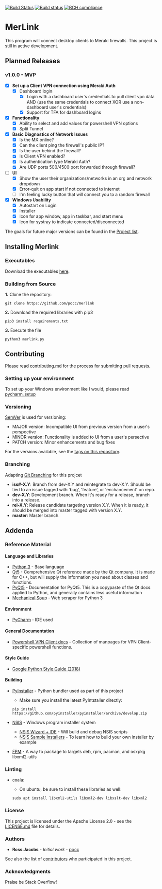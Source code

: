 [![Build Status](https://travis-ci.org/pocc/merlink.svg?branch=master)](https://travis-ci.org/pocc/merlink)
[![Build status](https://ci.appveyor.com/api/projects/status/ktmvfms5ithcevcl/branch/master?svg=true)](https://ci.appveyor.com/project/pocc/merlink/branch/master)
[![BCH compliance](https://bettercodehub.com/edge/badge/pocc/merlink?branch=master)](https://bettercodehub.com/)

# MerLink
This program will connect desktop clients to Meraki firewalls. This project is still in active development.

## Planned Releases
### v1.0.0 - MVP
* [x] **Set up a Client VPN connection using Meraki Auth**
  * [x] Dashboard login
    * [x] Login with a dashboard user's credentials to pull client vpn data AND (use the same credentials to connect XOR use a non-dashboard user's credentials)
    * [x] Support for TFA for dashboard logins
* [x] **Functionality**
  * [x] Ability to select and add values for powershell VPN options 
  * [x] Split Tunnel

* [x] **Basic Diagnostics of Network Issues**
  * [x] Is the MX online?
  * [x] Can the client ping the firewall's public IP?
  * [x] Is the user behind the firewall?
  * [x] Is Client VPN enabled?
  * [x] Is authentication type Meraki Auth?
  * [x] Are UDP ports 500/4500 port forwarded through firewall?

* [ ] **UI**
  * [x] Show the user their organizations/networks in an org and network dropdown
  * [x] Error-quit on app start if not connected to internet
  * [ ] I'm feeling lucky button that will connect you to a random firewall

* [x] **Windows Usability**
  * [x] Autostart on Login
  * [x] Installer
  * [x] Icon for app window, app in taskbar, and start menu
  * [x] Icon for systray to indicate connected/disconnected
 
The goals for future major versions can be found in the 
[Project list](https://github.com/pocc/merlink/projects).
  
## Installing Merlink
### Executables
Download the executables [here](https://github.com/pocc/merlink/releases).

### Building from Source
**1.** Clone the repository:

```git clone https://github.com/pocc/merlink```

**2.** Download the required libraries with pip3

```pip3 install requirements.txt```

**3.** Execute the file

```python3 merlink.py```

## Contributing

Please read [contributing.md](https://github.com/pocc/merlink/blob/master/docs/contributing.md) for the process for 
submitting pull requests.

### Setting up your environment
To set up your Windows environment like I would, please read 
[pycharm_setup](pycharm_setup)

### Versioning

[SemVer](http://semver.org/) is used for versioning: 
* MAJOR version: Incompatible UI from previous version from a user's perspective
* MINOR version: Functionality is added to UI from a user's persective
* PATCH version: Minor enhancements and bug fixes

For the versions available, see the [tags on this repository](https://github.com/pocc/merlink/tags). 

### Branching
Adapting [Git Branching](http://nvie.com/posts/a-successful-git-branching-model/) for this projcet

* **iss#-X.Y**: Branch from dev-X.Y and reintegrate to dev-X.Y. Should be tied to an issue tagged with 'bug', 'feature', or 'enchancement' on repo. 
* **dev-X.Y**: Development branch. When it's ready for a release, branch into a release.
* **rel-X.Y**: Release candidate targeting version X.Y. When it is ready, it should be merged into master tagged with version X.Y.
* **master**: Master branch.

## Addenda
### Reference Material
#### Language and Libraries
* [Python 3](https://www.python.org/) - Base language
* [Qt5](https://doc.qt.io/qt-5/index.html) - Comprehensive Qt reference made by the Qt company. It is made for C++, but will supply the information you need about classes and functions.
* [PyQt5](http://pyqt.sourceforge.net/Docs/PyQt5/) - Documentation for PyQt5. This is a copypaste of the Qt docs applied to Python, and generally contains less useful information  
* [Mechanical Soup](https://github.com/MechanicalSoup/MechanicalSoup) - Web scraper for Python 3

#### Environment
* [PyCharm](https://www.jetbrains.com/pycharm/) - IDE used

#### General Documentation
* [Powershell VPN Client docs](https://docs.microsoft.com/en-us/powershell/module/vpnclient/?view=win10-ps) - Collection of manpages for VPN Client-specific powershell functions.

#### Style Guide
* [Google Python Style Guide (2018)](https://github.com/google/styleguide/blob/gh-pages/pyguide.md)

#### Building
* [PyInstaller](https://pyinstaller.readthedocs.io/en/v3.3.1/) - Python bundler used as part of this project 
    * Make sure you install the latest PyIntstaller directly:
    
    `pip install https://github.com/pyinstaller/pyinstaller/archive/develop.zip
`
* [NSIS](http://nsis.sourceforge.net/Docs/) - Windows program installer system
    * [NSIS Wizard + IDE](http://hmne.sourceforge.net/) - Will build and debug NSIS scripts
    * [NSIS Sample Installers](http://nsis.sourceforge.net/Category:Real_World_Installers) - To learn how to build your own installer by example
* [FPM](https://github.com/jordansissel/fpm) - A way to package to targets deb, rpm, pacman, and osxpkg
libxml2-utils
### Linting
* coala:
    * On ubuntu, be sure to install these libraries as well:
    
    `sudo apt install libxml2-utils libxml2-dev libxslt-dev libxml2`

### License

This project is licensed under the Apache License 2.0 - see the 
[LICENSE.md](LICENSE.md) file for details.

### Authors

* **Ross Jacobs** - *Initial work* - [pocc](https://github.com/pocc)

See also the list of 
[contributors](https://github.com/pocc/merlink/contributors) who participated 
in this project.

### Acknowledgments
Praise be Stack Overflow!
